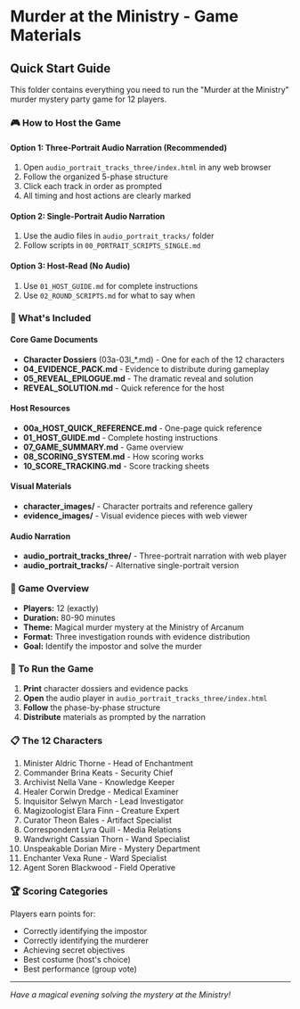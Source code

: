 # Murder at the Ministry - Game Materials

## Quick Start Guide

This folder contains everything you need to run the "Murder at the Ministry" murder mystery party game for 12 players.

### 🎮 How to Host the Game

#### Option 1: Three-Portrait Audio Narration (Recommended)
1. Open `audio_portrait_tracks_three/index.html` in any web browser
2. Follow the organized 5-phase structure
3. Click each track in order as prompted
4. All timing and host actions are clearly marked

#### Option 2: Single-Portrait Audio Narration
1. Use the audio files in `audio_portrait_tracks/` folder
2. Follow scripts in `00_PORTRAIT_SCRIPTS_SINGLE.md`

#### Option 3: Host-Read (No Audio)
1. Use `01_HOST_GUIDE.md` for complete instructions
2. Use `02_ROUND_SCRIPTS.md` for what to say when

### 📁 What's Included

#### Core Game Documents
- **Character Dossiers** (03a-03l_*.md) - One for each of the 12 characters
- **04_EVIDENCE_PACK.md** - Evidence to distribute during gameplay
- **05_REVEAL_EPILOGUE.md** - The dramatic reveal and solution
- **REVEAL_SOLUTION.md** - Quick reference for the host

#### Host Resources
- **00a_HOST_QUICK_REFERENCE.md** - One-page quick reference
- **01_HOST_GUIDE.md** - Complete hosting instructions
- **07_GAME_SUMMARY.md** - Game overview
- **08_SCORING_SYSTEM.md** - How scoring works
- **10_SCORE_TRACKING.md** - Score tracking sheets

#### Visual Materials
- **character_images/** - Character portraits and reference gallery
- **evidence_images/** - Visual evidence pieces with web viewer

#### Audio Narration
- **audio_portrait_tracks_three/** - Three-portrait narration with web player
- **audio_portrait_tracks/** - Alternative single-portrait version

### 🎯 Game Overview

- **Players:** 12 (exactly)
- **Duration:** 80-90 minutes
- **Theme:** Magical murder mystery at the Ministry of Arcanum
- **Format:** Three investigation rounds with evidence distribution
- **Goal:** Identify the impostor and solve the murder

### 🚀 To Run the Game

1. **Print** character dossiers and evidence packs
2. **Open** the audio player in `audio_portrait_tracks_three/index.html`
3. **Follow** the phase-by-phase structure
4. **Distribute** materials as prompted by the narration

### 📋 The 12 Characters

1. Minister Aldric Thorne - Head of Enchantment
2. Commander Brina Keats - Security Chief
3. Archivist Nella Vane - Knowledge Keeper
4. Healer Corwin Dredge - Medical Examiner
5. Inquisitor Selwyn March - Lead Investigator
6. Magizoologist Elara Finn - Creature Expert
7. Curator Theon Bales - Artifact Specialist
8. Correspondent Lyra Quill - Media Relations
9. Wandwright Cassian Thorn - Wand Specialist
10. Unspeakable Dorian Mire - Mystery Department
11. Enchanter Vexa Rune - Ward Specialist
12. Agent Soren Blackwood - Field Operative

### 🏆 Scoring Categories

Players earn points for:
- Correctly identifying the impostor
- Correctly identifying the murderer
- Achieving secret objectives
- Best costume (host's choice)
- Best performance (group vote)

---

*Have a magical evening solving the mystery at the Ministry!*


